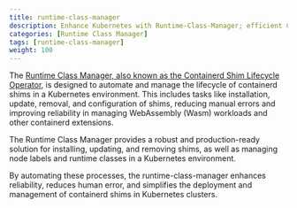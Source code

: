 ```yaml
---
title: runtime-class-manager
description: Enhance Kubernetes with Runtime-Class-Manager; efficient Containerd shim handling.
categories: [Runtime Class Manager]
tags: [runtime-class-manager]
weight: 100
---
```


The [Runtime Class Manager, also known as the Containerd Shim Lifecycle Operator](https://github.com/spinkube/runtime-class-manager), is designed to automate and manage the lifecycle of containerd shims in a Kubernetes environment. This includes tasks like installation, update, removal, and configuration of shims, reducing manual errors and improving reliability in managing WebAssembly (Wasm) workloads and other containerd extensions.

The Runtime Class Manager provides a robust and production-ready solution for installing, updating, and removing shims, as well as managing node labels and runtime classes in a Kubernetes environment. 

By automating these processes, the runtime-class-manager enhances reliability, reduces human error, and simplifies the deployment and management of containerd shims in Kubernetes clusters.


